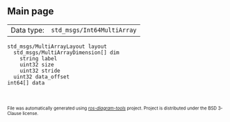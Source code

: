 <!--
File was automatically generated using 'ros-diagram-tools' project.
Project is distributed under the BSD 3-Clause license.
-->

## Main page

|     |     |
| --- | --- |
| Data type: | `std_msgs/Int64MultiArray` |

```
std_msgs/MultiArrayLayout layout
  std_msgs/MultiArrayDimension[] dim
    string label
    uint32 size
    uint32 stride
  uint32 data_offset
int64[] data


```


</br>
<font size="1">
File was automatically generated using <a href="https://github.com/anetczuk/ros-diagram-tools"><i>ros-diagram-tools</i></a> project.
Project is distributed under the BSD 3-Clause license.
</font>
